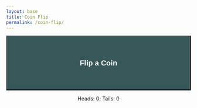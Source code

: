 ```yaml
---
layout: base
title: Coin Flip
permalink: /coin-flip/
---
```


<style>
    button {
        background-color: rgba(56, 87, 89, 1);
        color: white;
        font-size: 20px;
        font-weight: 700;
        width: 100%;
        height: 150px;
    }
</style>

<button onclick="flipCoin()">Flip a Coin</button>
<p id="flip-results" style="text-align: center;">Heads: 0; Tails: 0</p>

<script>
    let heads = 0;
    let tails = 0;

    function flipCoin() {
        if (Math.floor(Math.random()*2) === 1) {
            heads++
        } else {
            tails++
        }

        document.getElementById("flip-results").innerHTML = `Heads: ${heads}; Tails: ${tails}`
    };
</script>